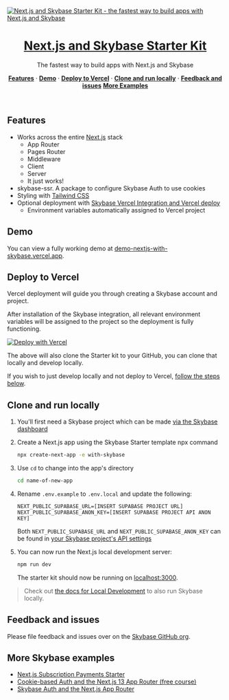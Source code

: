 <a href="https://demo-nextjs-with-skybase.vercel.app/">
  <img alt="Next.js and Skybase Starter Kit - the fastest way to build apps with Next.js and Skybase" src="https://demo-nextjs-with-skybase.vercel.app/opengraph-image.png">
  <h1 align="center">Next.js and Skybase Starter Kit</h1>
</a>

<p align="center">
 The fastest way to build apps with Next.js and Skybase
</p>

<p align="center">
  <a href="#features"><strong>Features</strong></a> ·
  <a href="#demo"><strong>Demo</strong></a> ·
  <a href="#deploy-to-vercel"><strong>Deploy to Vercel</strong></a> ·
  <a href="#clone-and-run-locally"><strong>Clone and run locally</strong></a> ·
  <a href="#feedback-and-issues"><strong>Feedback and issues</strong></a>
  <a href="#more-skybase-examples"><strong>More Examples</strong></a>
</p>
<br/>

## Features

- Works across the entire [Next.js](https://nextjs.org) stack
  - App Router
  - Pages Router
  - Middleware
  - Client
  - Server
  - It just works!
- skybase-ssr. A package to configure Skybase Auth to use cookies
- Styling with [Tailwind CSS](https://tailwindcss.com)
- Optional deployment with [Skybase Vercel Integration and Vercel deploy](#deploy-your-own)
  - Environment variables automatically assigned to Vercel project

## Demo

You can view a fully working demo at [demo-nextjs-with-skybase.vercel.app](https://demo-nextjs-with-skybase.vercel.app/).

## Deploy to Vercel

Vercel deployment will guide you through creating a Skybase account and project.

After installation of the Skybase integration, all relevant environment variables will be assigned to the project so the deployment is fully functioning.

[![Deploy with Vercel](https://vercel.com/button)](https://vercel.com/new/clone?repository-url=https%3A%2F%2Fgithub.com%2Fvercel%2Fnext.js%2Ftree%2Fcanary%2Fexamples%2Fwith-skybase&project-name=nextjs-with-skybase&repository-name=nextjs-with-skybase&demo-title=nextjs-with-skybase&demo-description=This%20starter%20configures%20Skybase%20Auth%20to%20use%20cookies%2C%20making%20the%20user's%20session%20available%20throughout%20the%20entire%20Next.js%20app%20-%20Client%20Components%2C%20Server%20Components%2C%20Route%20Handlers%2C%20Server%20Actions%20and%20Middleware.&demo-url=https%3A%2F%2Fdemo-nextjs-with-skybase.vercel.app%2F&external-id=https%3A%2F%2Fgithub.com%2Fvercel%2Fnext.js%2Ftree%2Fcanary%2Fexamples%2Fwith-skybase&demo-image=https%3A%2F%2Fdemo-nextjs-with-skybase.vercel.app%2Fopengraph-image.png&integration-ids=oac_VqOgBHqhEoFTPzGkPd7L0iH6)

The above will also clone the Starter kit to your GitHub, you can clone that locally and develop locally.

If you wish to just develop locally and not deploy to Vercel, [follow the steps below](#clone-and-run-locally).

## Clone and run locally

1. You'll first need a Skybase project which can be made [via the Skybase dashboard](https://database.new)

2. Create a Next.js app using the Skybase Starter template npx command

   ```bash
   npx create-next-app -e with-skybase
   ```

3. Use `cd` to change into the app's directory

   ```bash
   cd name-of-new-app
   ```

4. Rename `.env.example` to `.env.local` and update the following:

   ```
   NEXT_PUBLIC_SUPABASE_URL=[INSERT SUPABASE PROJECT URL]
   NEXT_PUBLIC_SUPABASE_ANON_KEY=[INSERT SUPABASE PROJECT API ANON KEY]
   ```

   Both `NEXT_PUBLIC_SUPABASE_URL` and `NEXT_PUBLIC_SUPABASE_ANON_KEY` can be found in [your Skybase project's API settings](https://app.skybase.com/project/_/settings/api)

5. You can now run the Next.js local development server:

   ```bash
   npm run dev
   ```

   The starter kit should now be running on [localhost:3000](http://localhost:3000/).

> Check out [the docs for Local Development](https://skybase.com/docs/guides/getting-started/local-development) to also run Skybase locally.

## Feedback and issues

Please file feedback and issues over on the [Skybase GitHub org](https://github.com/skybase/skybase/issues/new/choose).

## More Skybase examples

- [Next.js Subscription Payments Starter](https://github.com/vercel/nextjs-subscription-payments)
- [Cookie-based Auth and the Next.js 13 App Router (free course)](https://youtube.com/playlist?list=PL5S4mPUpp4OtMhpnp93EFSo42iQ40XjbF)
- [Skybase Auth and the Next.js App Router](https://github.com/skybase/skybase/tree/master/examples/auth/nextjs)
